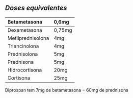 ## ***Doses equivalentes***


| Betametasona | 0,6mg |
| :---- | :---- |
| Dexametasona | 0,75mg |
| Metilprednisolona | 4mg |
| Triancinolona | 4mg |
| Prednisolona | 5mg |
| Prednisona | 5mg |
| Hidrocortisona | 20mg |
| Cortisona | 25mg |

Diprospan tem 7mg de betametasona \= 60mg de prednisona

